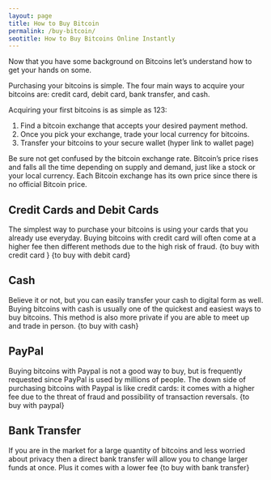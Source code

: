 ```yaml
---
layout: page
title: How to Buy Bitcoin
permalink: /buy-bitcoin/
seotitle: How to Buy Bitcoins Online Instantly
---
```

Now that you have some background on Bitcoins let’s understand how to get your hands on some.

Purchasing your bitcoins is simple. The four main ways to acquire your bitcoins are: credit card, debit card, bank transfer, and cash.

Acquiring your first bitcoins is as simple as 123:

1. Find a bitcoin exchange that accepts your desired payment method.
2. Once you pick your exchange, trade your local currency for bitcoins.
3. Transfer your bitcoins to your secure wallet (hyper link to wallet page) 

Be sure not get confused by the bitcoin exchange rate. Bitcoin’s price rises and falls all the time depending on supply and demand, just like a stock or your local currency. Each Bitcoin exchange has its own price since there is no official Bitcoin price. 


## Credit Cards and Debit Cards 

The simplest way to purchase your bitcoins is using your cards that you already use everyday. 
Buying bitcoins with credit card will often come at a higher fee then different methods due to the high risk of fraud.  {to buy with credit card } {to buy with debit card} 
		

## Cash

Believe it or not, but you can easily transfer your cash to digital form as well. Buying bitcoins with cash is usually one of the quickest and easiest ways to buy bitcoins. This method is also more private if you are able to meet up and trade in person. {to buy with cash} 

## PayPal

Buying bitcoins with Paypal is not a good way to buy, but is frequently requested since PayPal is used by millions of people. The down side of purchasing bitcoins with Paypal is like credit cards: it comes with a higher fee due to the threat of fraud and possibility of transaction reversals. {to buy with paypal} 

## Bank Transfer 

If you are in the market for a large quantity of bitcoins and less worried about privacy then a direct bank transfer will allow you to change larger funds at once. Plus it comes with a lower fee 
{to buy with bank transfer}